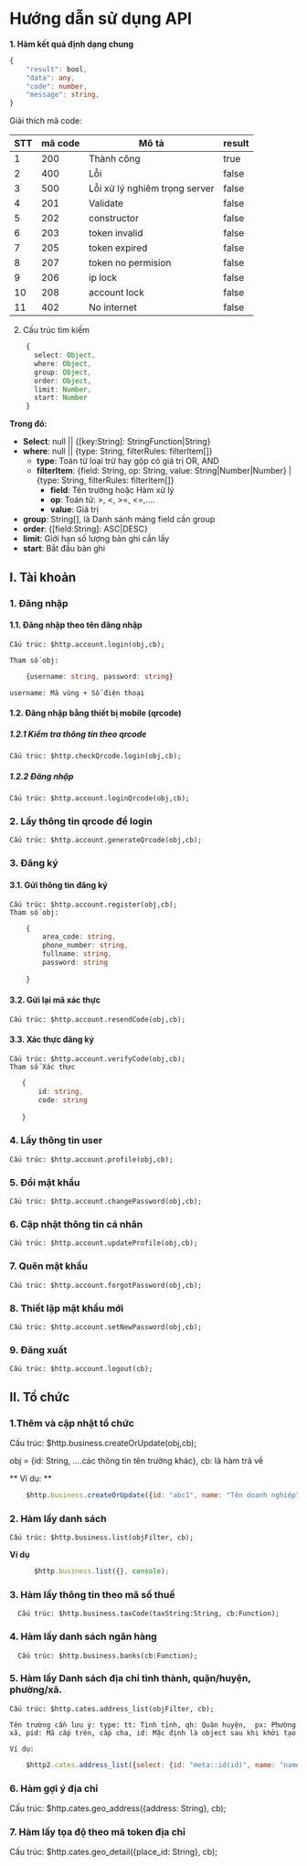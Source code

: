 # Hướng dẫn sử dụng API

**1. Hàm kết quả định dạng chung**
```TypeScript
{
    "result": bool,
    "data": any,
    "code": number,
    "message": string,
}
```
Giải thích mã code:

| STT | mã code | Mô tả | result |
|---|---|---|---|
| 1 | 200 | Thành công | true |
| 2 | 400 | Lỗi | false |
| 3 | 500 | Lỗi xử lý nghiêm trọng server | false |
| 4 | 201 | Validate | false |
| 5 | 202 | constructor | false |
| 6 | 203 | token invalid | false |
| 7 | 205 | token expired | false |
| 8 | 207 | token no permision | false |
| 9 | 206 | ip lock | false |
| 10 | 208 | account lock | false |
| 11 | 402 | No internet | false |



2. Cấu trúc tìm kiếm

```TypeScript
    { 
      select: Object,
      where: Object,
      group: Object,
      order: Object,
      limit: Number,
      start: Number
    }
```

**Trong đó:**
   - **Select**: null || {[key:String]: StringFunction|String}
   - **where**: null || {type: String, filterRules: filterItem[]}
     + **type**: Toán tử loại trừ hay gộp có giá trị OR, AND
     + **filterItem**: {field: String, op: String, value: String|Number|Number} | {type: String, filterRules: filterItem[]}
         * **field**: Tên trường hoặc Hàm xử lý
         * **op**: Toán tử: >, <, >=, <=,....
         * **value**: Giá trị
  - **group**: String[], là Danh sánh mảng field cần group
  - **order**: {[field:String]: ASC|DESC}
  - **limit**: Giới hạn số lượng bản ghi cần lấy
  - **start**: Bắt đầu bản ghi 




## I. Tài khoản
### 1. Đăng nhập
#### 1.1. Đăng nhập theo tên đăng nhập
    Cấu trúc: $http.account.login(obj,cb);
   
    Tham số obj: 
```TypeScript
    {username: string, password: string}

```
    username: Mã vùng + Số điện thoại

#### 1.2. Đăng nhập bằng thiết  bị mobile (qrcode)
##### 1.2.1 Kiểm tra thông tin theo qrcode
    Cấu trúc: $http.checkQrcode.login(obj,cb);
   

##### 1.2.2 Đăng nhập
    Cấu trúc: $http.account.loginQrcode(obj,cb);


### 2. Lấy thông tin qrcode để login

    Cấu trúc: $http.account.generateQrcode(obj,cb);

### 3. Đăng ký

#### 3.1. Gửi thông tin đăng ký

    Cấu trúc: $http.account.register(obj,cb);
    Tham số obj:

```TypeScript
    {
        area_code: string,
        phone_number: string,
        fullname: string,
        password: string
    
    }
```    

#### 3.2. Gửi lại mã xác thực

    Cấu trúc: $http.account.resendCode(obj,cb);



#### 3.3. Xác thực đăng ký

    Cấu trúc: $http.account.verifyCode(obj,cb);
    Tham số Xác thực

 ```TypeScript
    {
        id: string,
        code: string
    
    }
```     



### 4. Lấy thông tin user

    Cấu trúc: $http.account.profile(obj,cb);

### 5. Đổi mật khẩu

    Cấu trúc: $http.account.changePassword(obj,cb);

### 6. Cập nhật thông tin cá nhân

    Cấu trúc: $http.account.updateProfile(obj,cb);


### 7. Quên mật khẩu

    Cấu trúc: $http.account.forgotPassword(obj,cb);


### 8. Thiết lập mật khẩu mới

    Cấu trúc: $http.account.setNewPassword(obj,cb);



### 9. Đăng xuất

    Cấu trúc: $http.account.logout(cb);

## II. Tổ chức

   ### 1.Thêm và cập nhật tổ chức
   Cấu trúc: $http.business.createOrUpdate(obj,cb);
   
  obj = {id: String, ....các thông tin tên trường khác}, cb: là hàm trả về
  
  ** Ví dụ: **
   
```javascript
    $http.business.createOrUpdate({id: "abc1", name: "Tên doanh nghiệp"}, console.log);
```
  ### 2. Hàm lấy danh sách

    Cấu trúc: $http.business.list(objFilter, cb);
    

   **Ví dụ**
 

```javascript
      $http.business.list({}, console);
```

   ### 3. Hàm lấy thông tin theo mã số thuế
      
      Cấu trúc: $http.business.taxCode(taxString:String, cb:Function);
   ### 4. Hàm lấy danh sách ngân hàng
      
      Cấu trúc: $http.business.banks(cb:Function);


  ### 5. Hàm lấy Danh sách địa chỉ tình thành, quận/huyện, phường/xã.

    Cấu trúc: $http.cates.address_list(objFilter, cb);

    Tên trường cần lưu ý: type: tt: Tình tỉnh, qh: Quận huyện,  px: Phường xã, pid: Mã cấp trên, cấp cha, id: Mặc định là object sau khi khởi tạo

    Ví dụ:

```javascript
    $http2.cates.address_list({select: {id: "meta::id(id)", name: "name", pid: "pid"}, where: {filterRules: [{field:"meta::id(id)", op:"=", value:"001"}]}},console.log)

 ```


 ### 6. Hàm gợi ý địa chỉ

 Cấu trúc: $http.cates.geo_address({address: String}, cb);

 ### 7. Hàm lấy tọa độ theo mã token địa chỉ
  Cấu trúc: $http.cates.geo_detail({place_id: String}, cb);
 
    
    
